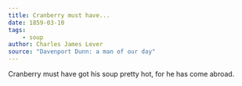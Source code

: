 ```yaml
---
title: Cranberry must have...
date: 1859-03-10
tags:
    - soup
author: Charles James Lever
source: "Davenport Dunn: a man of our day"
---
```


Cranberry must have got his soup pretty hot, for he has come abroad.

